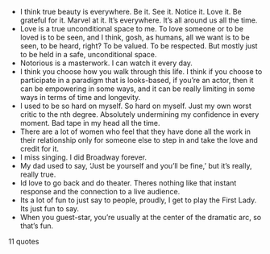  - I think true beauty is everywhere. Be it. See it. Notice it. Love it. Be grateful for it. Marvel at it. It’s everywhere. It’s all around us all the time.
 - Love is a true unconditional space to me. To love someone or to be loved is to be seen, and I think, gosh, as humans, all we want is to be seen, to be heard, right? To be valued. To be respected. But mostly just to be held in a safe, unconditional space.
 - Notorious is a masterwork. I can watch it every day.
 - I think you choose how you walk through this life. I think if you choose to participate in a paradigm that is looks-based, if you’re an actor, then it can be empowering in some ways, and it can be really limiting in some ways in terms of time and longevity.
 - I used to be so hard on myself. So hard on myself. Just my own worst critic to the nth degree. Absolutely undermining my confidence in every moment. Bad tape in my head all the time.
 - There are a lot of women who feel that they have done all the work in their relationship only for someone else to step in and take the love and credit for it.
 - I miss singing. I did Broadway forever.
 - My dad used to say, ‘Just be yourself and you’ll be fine,’ but it’s really, really true.
 - Id love to go back and do theater. Theres nothing like that instant response and the connection to a live audience.
 - Its a lot of fun to just say to people, proudly, I get to play the First Lady. Its just fun to say.
 - When you guest-star, you’re usually at the center of the dramatic arc, so that’s fun.

11 quotes